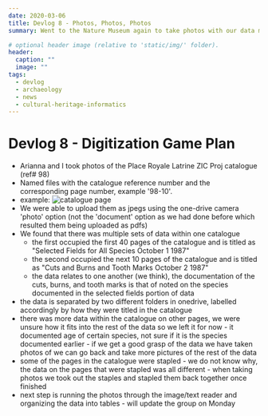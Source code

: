 ```yaml
---
date: 2020-03-06
title: Devlog 8 - Photos, Photos, Photos
summary: Went to the Nature Museum again to take photos with our data model in mind 

# optional header image (relative to 'static/img/' folder).
header:
  caption: ""
  image: ""
tags:
  - devlog
  - archaeology
  - news
  - cultural-heritage-informatics
---
```


# Devlog 8 - Digitization Game Plan
* Arianna and I took photos of the Place Royale Latrine ZIC Proj catalogue (ref# 98)
* Named files with the catalogue reference number and the corresponding page number, example '98-10'. 
* example: ![catalogue page](img/98-10.png)
* We were able to upload them as jpegs using the one-drive camera 'photo' option (not the 'document' option as we had done before which resulted them being uploaded as pdfs)
* We found that there was multiple sets of data within one catalogue
  * the first occupied the first 40 pages of the catalogue and is titled as "Selected Fields for All Species October 1 1987"
  * the second occupied the next 10 pages of the catalogue and is titled as "Cuts and Burns and Tooth Marks October 2 1987"
  * the data relates to one another (we think), the documentation of the cuts, burns, and tooth marks is that of noted on the species documented in the selected fields portion of data
* the data is separated by two different folders in onedrive, labelled accordingly by how they were titled in the catalogue 
* there was more data within the catalogue on other pages, we were unsure how it fits into the rest of the data so we left it for now - it documented age of certain species, not sure if it is the species documented earlier - if we get a good grasp of the data we have taken photos of we can go back and take more pictures of the rest of the data
* some of the pages in the catalogue were stapled - we do not know why, the data on the pages that were stapled was all different - when taking photos we took out the staples and stapled them back together once finished
* next step is running the photos through the image/text reader and organizing the data into tables - will update the group on Monday 
